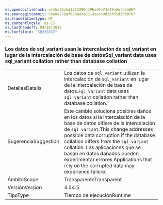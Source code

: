 ```yaml
---
ms.openlocfilehash: e7a5a95a5d13f3396d396ad0d74a19a0efa3a967
ms.sourcegitcommit: 0be8a279af6d8a43e03141e349d3efd5d35f8767
ms.translationtype: HT
ms.contentlocale: es-ES
ms.lasthandoff: 04/18/2019
ms.locfileid: "59235837"
---
```

### <a name="sqlvariant-data-uses-sqlvariant-collation-rather-than-database-collation"></a><span data-ttu-id="09270-101">Los datos de sql_variant usan la intercalación de sql_variant en lugar de la intercalación de base de datos</span><span class="sxs-lookup"><span data-stu-id="09270-101">Sql_variant data uses sql_variant collation rather than database collation</span></span>

|   |   |
|---|---|
|<span data-ttu-id="09270-102">Detalles</span><span class="sxs-lookup"><span data-stu-id="09270-102">Details</span></span>|<span data-ttu-id="09270-103">Los datos de <code>sql_variant</code> utilizan la intercalación de <code>sql_variant</code> en lugar de la intercalación de base de datos.</span><span class="sxs-lookup"><span data-stu-id="09270-103"><code>sql_variant</code> data uses <code>sql_variant</code> collation rather than database collation.</span></span>|
|<span data-ttu-id="09270-104">Sugerencia</span><span class="sxs-lookup"><span data-stu-id="09270-104">Suggestion</span></span>|<span data-ttu-id="09270-105">Este cambio soluciona posibles daños en los datos si la intercalación de la base de datos difiere de la intercalación de <code>sql_variant</code>.</span><span class="sxs-lookup"><span data-stu-id="09270-105">This change addresses possible data corruption if the database collation differs from the <code>sql_variant</code> collation.</span></span> <span data-ttu-id="09270-106">Las aplicaciones que se basan en datos dañados pueden experimentar errores.</span><span class="sxs-lookup"><span data-stu-id="09270-106">Applications that rely on the corrupted data may experience failure.</span></span>|
|<span data-ttu-id="09270-107">Ámbito</span><span class="sxs-lookup"><span data-stu-id="09270-107">Scope</span></span>|<span data-ttu-id="09270-108">Transparente</span><span class="sxs-lookup"><span data-stu-id="09270-108">Transparent</span></span>|
|<span data-ttu-id="09270-109">Versión</span><span class="sxs-lookup"><span data-stu-id="09270-109">Version</span></span>|<span data-ttu-id="09270-110">4.5</span><span class="sxs-lookup"><span data-stu-id="09270-110">4.5</span></span>|
|<span data-ttu-id="09270-111">Tipo</span><span class="sxs-lookup"><span data-stu-id="09270-111">Type</span></span>|<span data-ttu-id="09270-112">Tiempo de ejecución</span><span class="sxs-lookup"><span data-stu-id="09270-112">Runtime</span></span>|
